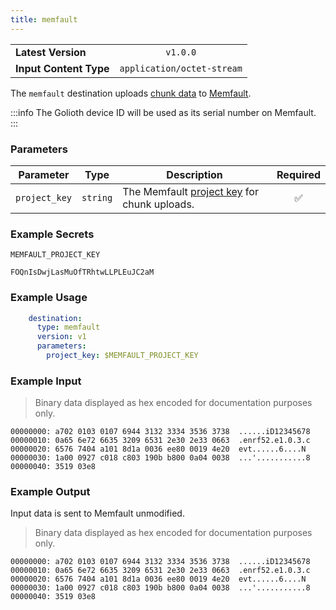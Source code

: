 ```yaml
---
title: memfault
---
```


|   |   |
|---|:---:|
|__Latest Version__| `v1.0.0` |
|__Input Content Type__| `application/octet-stream` |

The `memfault` destination uploads [chunk
data](https://docs.memfault.com/docs/mcu/data-from-firmware-to-the-cloud/) to
[Memfault](https://memfault.com/).

:::info
The Golioth device ID will be used as its serial number on Memfault.
:::

### Parameters

|Parameter|Type|Description|Required|
|---|---|---|:---:|
|`project_key`|`string`| The Memfault [project key](https://docs.memfault.com/docs/platform/data-routes/) for chunk uploads. |✅|

### Example Secrets

`MEMFAULT_PROJECT_KEY`
```
FOQnIsDwjLasMuOfTRhtwLLPLEuJC2aM
```

### Example Usage

```yaml
    destination:
      type: memfault
      version: v1
      parameters:
        project_key: $MEMFAULT_PROJECT_KEY
```

### Example Input

> Binary data displayed as hex encoded for documentation purposes only.

```
00000000: a702 0103 0107 6944 3132 3334 3536 3738  ......iD12345678
00000010: 0a65 6e72 6635 3209 6531 2e30 2e33 0663  .enrf52.e1.0.3.c
00000020: 6576 7404 a101 8d1a 0036 ee80 0019 4e20  evt......6....N
00000030: 1a00 0927 c018 c803 190b b800 0a04 0038  ...'...........8
00000040: 3519 03e8
```

### Example Output

Input data is sent to Memfault unmodified.

> Binary data displayed as hex encoded for documentation purposes only.

```
00000000: a702 0103 0107 6944 3132 3334 3536 3738  ......iD12345678
00000010: 0a65 6e72 6635 3209 6531 2e30 2e33 0663  .enrf52.e1.0.3.c
00000020: 6576 7404 a101 8d1a 0036 ee80 0019 4e20  evt......6....N
00000030: 1a00 0927 c018 c803 190b b800 0a04 0038  ...'...........8
00000040: 3519 03e8
```
